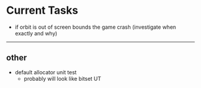 # **Current Tasks**
* if orbit is out of screen bounds the game crash (investigate when exactly and why)

----
## **other**
* default allocator unit test
    * probably will look like bitset UT
